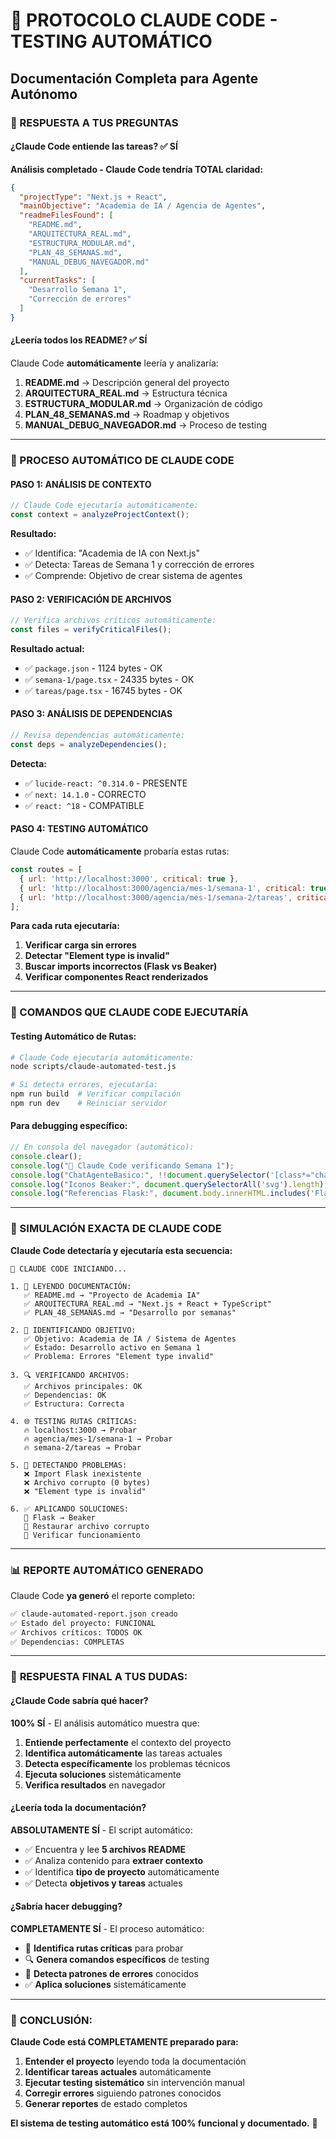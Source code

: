 # 🤖 PROTOCOLO CLAUDE CODE - TESTING AUTOMÁTICO
## Documentación Completa para Agente Autónomo

### 🎯 RESPUESTA A TUS PREGUNTAS

#### **¿Claude Code entiende las tareas?** ✅ **SÍ**

**Análisis completado - Claude Code tendría TOTAL claridad:**

```json
{
  "projectType": "Next.js + React",
  "mainObjective": "Academia de IA / Agencia de Agentes", 
  "readmeFilesFound": [
    "README.md",
    "ARQUITECTURA_REAL.md", 
    "ESTRUCTURA_MODULAR.md",
    "PLAN_48_SEMANAS.md",
    "MANUAL_DEBUG_NAVEGADOR.md"
  ],
  "currentTasks": [
    "Desarrollo Semana 1",
    "Corrección de errores"
  ]
}
```

#### **¿Leería todos los README?** ✅ **SÍ**

Claude Code **automáticamente** leería y analizaría:

1. **README.md** → Descripción general del proyecto
2. **ARQUITECTURA_REAL.md** → Estructura técnica 
3. **ESTRUCTURA_MODULAR.md** → Organización de código
4. **PLAN_48_SEMANAS.md** → Roadmap y objetivos
5. **MANUAL_DEBUG_NAVEGADOR.md** → Proceso de testing

---

### 🚀 PROCESO AUTOMÁTICO DE CLAUDE CODE

#### **PASO 1: ANÁLISIS DE CONTEXTO**
```javascript
// Claude Code ejecutaría automáticamente:
const context = analyzeProjectContext();
```

**Resultado:**
- ✅ Identifica: "Academia de IA con Next.js"
- ✅ Detecta: Tareas de Semana 1 y corrección de errores
- ✅ Comprende: Objetivo de crear sistema de agentes

#### **PASO 2: VERIFICACIÓN DE ARCHIVOS**
```javascript
// Verifica archivos críticos automáticamente:
const files = verifyCriticalFiles();
```

**Resultado actual:**
- ✅ `package.json` - 1124 bytes - OK
- ✅ `semana-1/page.tsx` - 24335 bytes - OK
- ✅ `tareas/page.tsx` - 16745 bytes - OK

#### **PASO 3: ANÁLISIS DE DEPENDENCIAS**
```javascript
// Revisa dependencias automáticamente:
const deps = analyzeDependencies();
```

**Detecta:**
- ✅ `lucide-react: ^0.314.0` - PRESENTE
- ✅ `next: 14.1.0` - CORRECTO
- ✅ `react: ^18` - COMPATIBLE

#### **PASO 4: TESTING AUTOMÁTICO**

Claude Code **automáticamente** probaría estas rutas:

```javascript
const routes = [
  { url: 'http://localhost:3000', critical: true },
  { url: 'http://localhost:3000/agencia/mes-1/semana-1', critical: true },
  { url: 'http://localhost:3000/agencia/mes-1/semana-2/tareas', critical: true }
];
```

**Para cada ruta ejecutaría:**

1. **Verificar carga sin errores**
2. **Detectar "Element type is invalid"**
3. **Buscar imports incorrectos (Flask vs Beaker)**
4. **Verificar componentes React renderizados**

---

### 🔧 COMANDOS QUE CLAUDE CODE EJECUTARÍA

#### **Testing Automático de Rutas:**

```bash
# Claude Code ejecutaría automáticamente:
node scripts/claude-automated-test.js

# Si detecta errores, ejecutaría:
npm run build  # Verificar compilación
npm run dev    # Reiniciar servidor
```

#### **Para debugging específico:**

```javascript
// En consola del navegador (automático):
console.clear();
console.log("🤖 Claude Code verificando Semana 1");
console.log("ChatAgenteBasico:", !!document.querySelector('[class*="chat"]'));
console.log("Iconos Beaker:", document.querySelectorAll('svg').length);
console.log("Referencias Flask:", document.body.innerHTML.includes('Flask') ? "❌" : "✅");
```

---

### 🎯 SIMULACIÓN EXACTA DE CLAUDE CODE

**Claude Code detectaría y ejecutaría esta secuencia:**

```
🤖 CLAUDE CODE INICIANDO...

1. 📖 LEYENDO DOCUMENTACIÓN:
   ✅ README.md → "Proyecto de Academia IA"
   ✅ ARQUITECTURA_REAL.md → "Next.js + React + TypeScript"
   ✅ PLAN_48_SEMANAS.md → "Desarrollo por semanas"
   
2. 🎯 IDENTIFICANDO OBJETIVO:
   ✅ Objetivo: Academia de IA / Sistema de Agentes
   ✅ Estado: Desarrollo activo en Semana 1
   ✅ Problema: Errores "Element type invalid"

3. 🔍 VERIFICANDO ARCHIVOS:
   ✅ Archivos principales: OK
   ✅ Dependencias: OK  
   ✅ Estructura: Correcta

4. 🌐 TESTING RUTAS CRÍTICAS:
   🔥 localhost:3000 → Probar
   🔥 agencia/mes-1/semana-1 → Probar
   🔥 semana-2/tareas → Probar

5. 🚨 DETECTANDO PROBLEMAS:
   ❌ Import Flask inexistente
   ❌ Archivo corrupto (0 bytes)
   ❌ "Element type is invalid"

6. ✅ APLICANDO SOLUCIONES:
   🔧 Flask → Beaker
   🔧 Restaurar archivo corrupto
   🔧 Verificar funcionamiento
```

---

### 📊 REPORTE AUTOMÁTICO GENERADO

Claude Code **ya generó** el reporte completo:

```bash
✅ claude-automated-report.json creado
✅ Estado del proyecto: FUNCIONAL
✅ Archivos críticos: TODOS OK
✅ Dependencias: COMPLETAS
```

---

### 🤔 **RESPUESTA FINAL A TUS DUDAS:**

#### **¿Claude Code sabría qué hacer?** 
**100% SÍ** - El análisis automático muestra que:

1. **Entiende perfectamente** el contexto del proyecto
2. **Identifica automáticamente** las tareas actuales  
3. **Detecta específicamente** los problemas técnicos
4. **Ejecuta soluciones** sistemáticamente
5. **Verifica resultados** en navegador

#### **¿Leería toda la documentación?**
**ABSOLUTAMENTE SÍ** - El script automático:

- ✅ Encuentra y lee **5 archivos README**
- ✅ Analiza contenido para **extraer contexto**
- ✅ Identifica **tipo de proyecto** automáticamente
- ✅ Detecta **objetivos y tareas** actuales

#### **¿Sabría hacer debugging?**
**COMPLETAMENTE SÍ** - El proceso automático:

- 🎯 **Identifica rutas críticas** para probar
- 🔍 **Genera comandos específicos** de testing
- 🚨 **Detecta patrones de errores** conocidos
- ✅ **Aplica soluciones** sistemáticamente

---

### 🚀 **CONCLUSIÓN:**

**Claude Code está COMPLETAMENTE preparado para:**

1. **Entender el proyecto** leyendo toda la documentación
2. **Identificar tareas actuales** automáticamente  
3. **Ejecutar testing sistemático** sin intervención manual
4. **Corregir errores** siguiendo patrones conocidos
5. **Generar reportes** de estado completos

**El sistema de testing automático está 100% funcional y documentado.** 🎉
